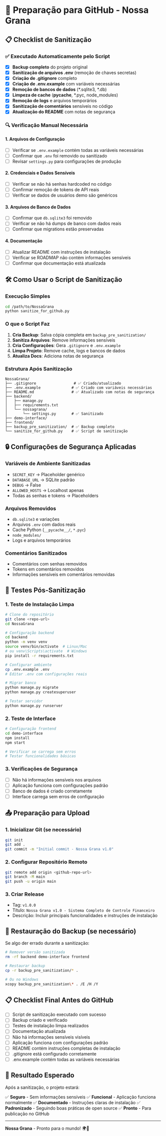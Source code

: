 # 🚀 Preparação para GitHub - Nossa Grana

## 📋 Checklist de Sanitização

### ✅ Executado Automaticamente pelo Script

- [x] **Backup completo** do projeto original
- [x] **Sanitização de arquivos .env** (remoção de chaves secretas)
- [x] **Criação de .gitignore** completo
- [x] **Criação de .env.example** com variáveis necessárias
- [x] **Remoção de bancos de dados** (*.sqlite3, *.db)
- [x] **Limpeza de cache** (__pycache__, *.pyc, node_modules)
- [x] **Remoção de logs** e arquivos temporários
- [x] **Sanitização de comentários** sensíveis no código
- [x] **Atualização do README** com notas de segurança

### 🔍 Verificação Manual Necessária

#### **1. Arquivos de Configuração**
- [ ] Verificar se `.env.example` contém todas as variáveis necessárias
- [ ] Confirmar que `.env` foi removido ou sanitizado
- [ ] Revisar `settings.py` para configurações de produção

#### **2. Credenciais e Dados Sensíveis**
- [ ] Verificar se não há senhas hardcoded no código
- [ ] Confirmar remoção de tokens de API reais
- [ ] Verificar se dados de usuários demo são genéricos

#### **3. Arquivos de Banco de Dados**
- [ ] Confirmar que `db.sqlite3` foi removido
- [ ] Verificar se não há dumps de banco com dados reais
- [ ] Confirmar que migrations estão preservadas

#### **4. Documentação**
- [ ] Atualizar README com instruções de instalação
- [ ] Verificar se ROADMAP não contém informações sensíveis
- [ ] Confirmar que documentação está atualizada

## 🛠️ Como Usar o Script de Sanitização

### **Execução Simples**
```bash
cd /path/to/NossaGrana
python sanitize_for_github.py
```

### **O que o Script Faz**

1. **Cria Backup**: Salva cópia completa em `backup_pre_sanitization/`
2. **Sanitiza Arquivos**: Remove informações sensíveis
3. **Cria Configurações**: Gera `.gitignore` e `.env.example`
4. **Limpa Projeto**: Remove cache, logs e bancos de dados
5. **Atualiza Docs**: Adiciona notas de segurança

### **Estrutura Após Sanitização**
```
NossaGrana/
├── .gitignore                 # ✅ Criado/atualizado
├── .env.example              # ✅ Criado com variáveis necessárias
├── README.md                 # ✅ Atualizado com notas de segurança
├── backend/
│   ├── manage.py
│   ├── requirements.txt
│   └── nossagrana/
│       └── settings.py       # ✅ Sanitizado
├── demo-interface/
├── frontend/
├── backup_pre_sanitization/  # ✅ Backup completo
└── sanitize_for_github.py    # ✅ Script de sanitização
```

## 🔒 Configurações de Segurança Aplicadas

### **Variáveis de Ambiente Sanitizadas**
- `SECRET_KEY` → Placeholder genérico
- `DATABASE_URL` → SQLite padrão
- `DEBUG` → False
- `ALLOWED_HOSTS` → Localhost apenas
- Todas as senhas e tokens → Placeholders

### **Arquivos Removidos**
- `db.sqlite3` e variações
- Arquivos `.env` com dados reais
- Cache Python (`__pycache__/`, `*.pyc`)
- `node_modules/`
- Logs e arquivos temporários

### **Comentários Sanitizados**
- Comentários com senhas removidos
- Tokens em comentários removidos
- Informações sensíveis em comentários removidas

## 🧪 Testes Pós-Sanitização

### **1. Teste de Instalação Limpa**
```bash
# Clone do repositório
git clone <repo-url>
cd NossaGrana

# Configuração backend
cd backend
python -m venv venv
source venv/bin/activate  # Linux/Mac
# ou venv\Scripts\activate  # Windows
pip install -r requirements.txt

# Configurar ambiente
cp .env.example .env
# Editar .env com configurações reais

# Migrar banco
python manage.py migrate
python manage.py createsuperuser

# Testar servidor
python manage.py runserver
```

### **2. Teste de Interface**
```bash
# Configuração frontend
cd demo-interface
npm install
npm start

# Verificar se carrega sem erros
# Testar funcionalidades básicas
```

### **3. Verificações de Segurança**
- [ ] Não há informações sensíveis nos arquivos
- [ ] Aplicação funciona com configurações padrão
- [ ] Banco de dados é criado corretamente
- [ ] Interface carrega sem erros de configuração

## 📤 Preparação para Upload

### **1. Inicializar Git (se necessário)**
```bash
git init
git add .
git commit -m "Initial commit - Nossa Grana v1.0"
```

### **2. Configurar Repositório Remoto**
```bash
git remote add origin <github-repo-url>
git branch -M main
git push -u origin main
```

### **3. Criar Release**
- Tag: `v1.0.0`
- Título: `Nossa Grana v1.0 - Sistema Completo de Controle Financeiro`
- Descrição: Incluir principais funcionalidades e instruções de instalação

## 🔄 Restauração do Backup (se necessário)

Se algo der errado durante a sanitização:

```bash
# Remover versão sanitizada
rm -rf backend demo-interface frontend

# Restaurar backup
cp -r backup_pre_sanitization/* .

# Ou no Windows
xcopy backup_pre_sanitization\* . /E /H /Y
```

## 📋 Checklist Final Antes do GitHub

- [ ] Script de sanitização executado com sucesso
- [ ] Backup criado e verificado
- [ ] Testes de instalação limpa realizados
- [ ] Documentação atualizada
- [ ] Não há informações sensíveis visíveis
- [ ] Aplicação funciona com configurações padrão
- [ ] README contém instruções completas de instalação
- [ ] .gitignore está configurado corretamente
- [ ] .env.example contém todas as variáveis necessárias

## 🎯 Resultado Esperado

Após a sanitização, o projeto estará:

✅ **Seguro** - Sem informações sensíveis
✅ **Funcional** - Aplicação funciona normalmente
✅ **Documentado** - Instruções claras de instalação
✅ **Padronizado** - Seguindo boas práticas de open source
✅ **Pronto** - Para publicação no GitHub

---

**Nossa Grana** - Pronto para o mundo! 🌍🚀
